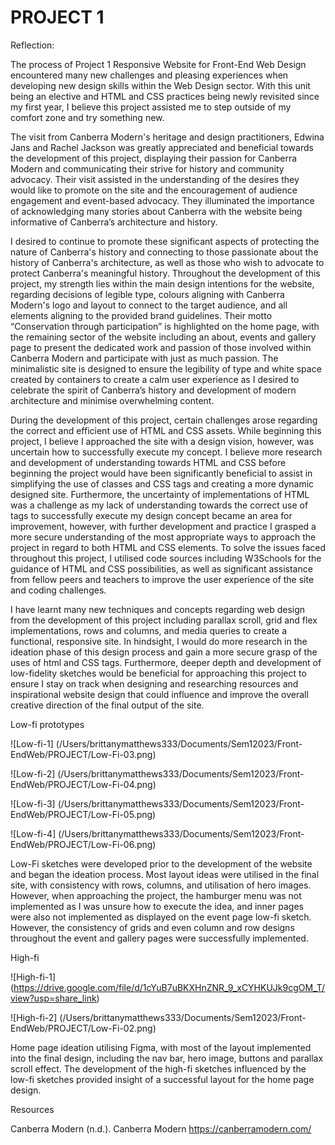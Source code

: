 # PROJECT 1
 

Reflection:

The process of Project 1 Responsive Website for Front-End Web Design encountered many new challenges and pleasing experiences when developing new design skills within the Web Design sector. With this unit being an elective and HTML and CSS practices being newly revisited since my first year, I believe this project assisted me to step outside of my comfort zone and try something new.

The visit from Canberra Modern's heritage and design practitioners, Edwina Jans and Rachel Jackson was greatly appreciated and beneficial towards the development of this project, displaying their passion for Canberra Modern and communicating their strive for history and community advocacy. Their visit assisted in the understanding of the desires they would like to promote on the site and the encouragement of audience engagement and event-based advocacy. They illuminated the importance of acknowledging many stories about Canberra with the website being informative of Canberra’s architecture and history.

I desired to continue to promote these significant aspects of protecting the nature of Canberra's history and connecting to those passionate about the history of Canberra's architecture, as well as those who wish to advocate to protect Canberra's meaningful history. Throughout the development of this project, my strength lies within the main design intentions for the website, regarding decisions of legible type, colours aligning with Canberra Modern's logo and layout to connect to the target audience, and all elements aligning to the provided brand guidelines. Their motto “Conservation through participation” is highlighted on the home page, with the remaining sector of the website including an about, events and gallery page to present the dedicated work and passion of those involved within Canberra Modern and participate with just as much passion. The minimalistic site is designed to ensure the legibility of type and white space created by containers to create a calm user experience as I desired to celebrate the spirit of Canberra’s history and development of modern architecture and minimise overwhelming content.

During the development of this project, certain challenges arose regarding the correct and efficient use of HTML and CSS assets. While beginning this project, I believe I approached the site with a design vision, however, was uncertain how to successfully execute my concept. I believe more research and development of understanding towards HTML and CSS before beginning the project would have been significantly beneficial to assist in simplifying the use of classes and CSS tags and creating a more dynamic designed site. Furthermore, the uncertainty of implementations of HTML was a challenge as my lack of understanding towards the correct use of tags to successfully execute my design concept became an area for improvement, however, with further development and practice I grasped a more secure understanding of the most appropriate ways to approach the project in regard to both HTML and CSS elements. To solve the issues faced throughout this project, I utilised code sources including W3Schools for the guidance of HTML and CSS possibilities, as well as significant assistance from fellow peers and teachers to improve the user experience of the site and coding challenges.

I have learnt many new techniques and concepts regarding web design from the development of this project including parallax scroll, grid and flex implementations, rows and columns, and media queries to create a functional, responsive site. In hindsight, I would do more research in the ideation phase of this design process and gain a more secure grasp of the uses of html and CSS tags. Furthermore, deeper depth and development of low-fidelity sketches would be beneficial for approaching this project to ensure I stay on track when designing and researching resources and inspirational website design that could influence and improve the overall creative direction of the final output of the site.



Low-fi prototypes


![Low-fi-1] (/Users/brittanymatthews333/Documents/Sem12023/Front-EndWeb/PROJECT/Low-Fi-03.png)

![Low-fi-2] (/Users/brittanymatthews333/Documents/Sem12023/Front-EndWeb/PROJECT/Low-Fi-04.png)

![Low-fi-3] (/Users/brittanymatthews333/Documents/Sem12023/Front-EndWeb/PROJECT/Low-Fi-05.png)

![Low-fi-4] (/Users/brittanymatthews333/Documents/Sem12023/Front-EndWeb/PROJECT/Low-Fi-06.png)


Low-Fi sketches were developed prior to the development of the website and began the ideation process. Most layout ideas were utilised in the final site, with consistency with rows, columns, and utilisation of hero images. However, when approaching the project, the hamburger menu was not implemented as I was unsure how to execute the idea, and inner pages were also not implemented as displayed on the event page low-fi sketch. However, the consistency of grids and even column and row designs throughout the event and gallery pages were successfully implemented.

High-fi

![High-fi-1] (https://drive.google.com/file/d/1cYuB7uBKXHnZNR_9_xCYHKUJk9cgOM_T/view?usp=share_link)

![High-fi-2] (/Users/brittanymatthews333/Documents/Sem12023/Front-EndWeb/PROJECT/Low-Fi-02.png)

Home page ideation utilising Figma, with most of the layout implemented into the final design, including the nav bar, hero image, buttons and parallax scroll effect. The development of the high-fi sketches influenced by the low-fi sketches provided insight of a successful layout for the home page design.

Resources

Canberra Modern (n.d.). Canberra Modern https://canberramodern.com/


